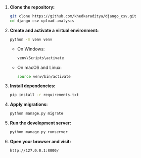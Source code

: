 
1. **Clone the repository:**

   ```sh
   git clone https://github.com/khedkaraditya/django_csv.git
   cd django-csv-upload-analysis
   ```

2. **Create and activate a virtual environment:**

   ```sh
   python -m venv venv
   ```

   - On Windows:

     ```sh
     venv\Scripts\activate
     ```

   - On macOS and Linux:

     ```sh
     source venv/bin/activate
     ```

3. **Install dependencies:**

   ```sh
   pip install -r requirements.txt
   ```

4. **Apply migrations:**

   ```sh
   python manage.py migrate
   ```

5. **Run the development server:**

   ```sh
   python manage.py runserver
   ```

6. **Open your browser and visit:**

   ```sh
   http://127.0.0.1:8000/
   ```



